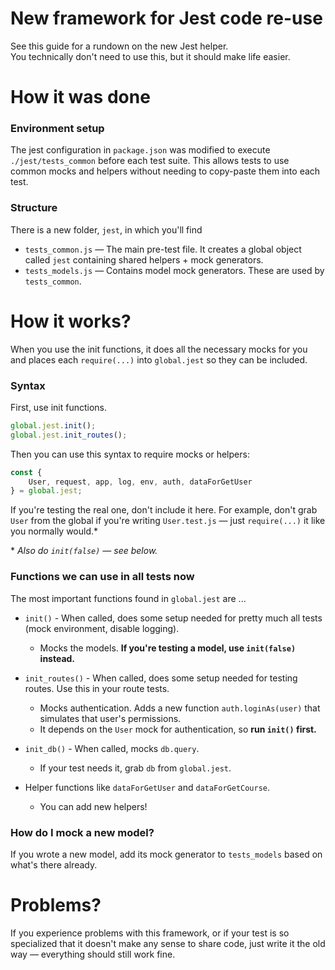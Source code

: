 # New framework for Jest code re-use

See this guide for a rundown on the new Jest helper.  
You technically don't need to use this, but it should make life easier.

# How it was done

### Environment setup

The jest configuration in `package.json` was modified to execute `./jest/tests_common` before each test suite. This allows tests to use common mocks and helpers without needing to copy-paste them into each test.

### Structure

There is a new folder, `jest`,  in which you'll find

 - `tests_common.js` — The main pre-test file. It creates a global object called `jest` containing shared helpers + mock generators.
 - `tests_models.js` — Contains model mock generators. These are used by `tests_common`.

# How it works?

When you use the init functions, it does all the necessary mocks for you and places each `require(...)` into `global.jest` so they can be included.

### Syntax

First, use init functions.
```js
global.jest.init();
global.jest.init_routes();
```

Then you can use this syntax to require mocks or helpers:
```js
const {
	User, request, app, log, env, auth, dataForGetUser
} = global.jest;
```

If you're testing the real one, don't include it here. For example, don't grab `User` from the global if you're writing `User.test.js` — just `require(...)` it like you normally would.*  
  
\* *Also do `init(false)` — see below.*
  
### Functions we can use in all tests now

The most important functions found in `global.jest` are ...

- `init()` - When called, does some setup needed for pretty much all tests (mock environment, disable logging).
	- Mocks the models. **If you're testing a model, use `init(false)` instead.**

- `init_routes()` - When called, does some setup needed for testing routes. Use this in your route tests.
	- Mocks authentication. Adds a new function `auth.loginAs(user)` that simulates that user's permissions.
	- It depends on the `User` mock for authentication, so **run `init()` first.**

- `init_db()` - When called, mocks `db.query`.
	- If your test needs it,  grab `db` from `global.jest`.

- Helper functions like `dataForGetUser` and `dataForGetCourse`.
  - You can add new helpers!

### How do I mock a new model?

If you wrote a new model, add its mock generator to `tests_models` based on what's there already.

# Problems?
If you experience problems with this framework, or if your test is so specialized that it doesn't make any sense to share code, just write it the old way — everything should still work fine.
